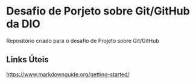 # Desafio de Porjeto sobre Git/GitHub da DIO
Repositório criado para o desafio de Projeto sobre Git/GitHub
## Links Úteis
https://www.markdownguide.org/getting-started/

